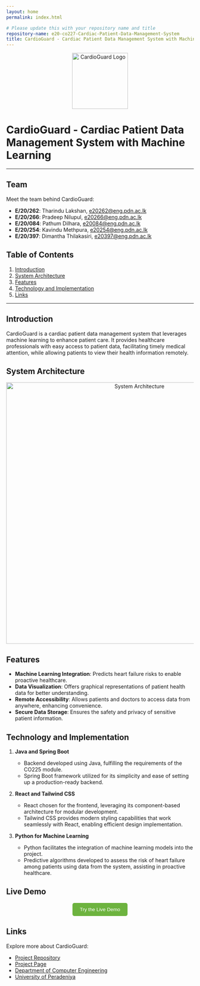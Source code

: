 ```yaml
---
layout: home
permalink: index.html

# Please update this with your repository name and title
repository-name: e20-co227-Cardiac-Patient-Data-Management-System
title: CardioGuard - Cardiac Patient Data Management System with Machine Learning
---
```


<div align="center">
  <img src=".docs/images/logo.jpg" alt="CardioGuard Logo" width="150">
</div>

# CardioGuard - Cardiac Patient Data Management System with Machine Learning

---

## Team

Meet the team behind CardioGuard:
-  **E/20/262**: Tharindu Lakshan, [e20262@eng.pdn.ac.lk](mailto:e20262@eng.pdn.ac.lk)
-  **E/20/266**: Pradeep Nilupul, [e20266@eng.pdn.ac.lk](mailto:e20266@eng.pdn.ac.lk)
-  **E/20/084**: Pathum Dilhara, [e20084@eng.pdn.ac.lk](mailto:e20084@eng.pdn.ac.lk)
-  **E/20/254**: Kavindu Methpura, [e20254@eng.pdn.ac.lk](mailto:e20254@eng.pdn.ac.lk)
-  **E/20/397**: Dimantha Thilakasiri, [e20397@eng.pdn.ac.lk](mailto:e20397@eng.pdn.ac.lk)

## Table of Contents
1. [Introduction](#introduction)
2. [System Architecture](#system-architecture)
3. [Features](#features)
4. [Technology and Implementation](#technology-and-implementation)
5. [Links](#links)

---

## Introduction

CardioGuard is a cardiac patient data management system that leverages machine learning to enhance patient care. It provides healthcare professionals with easy access to patient data, facilitating timely medical attention, while allowing patients to view their health information remotely.

## System Architecture

<div align="center">
  <img src="./images/system-architecture.png" alt="System Architecture" width="700">
</div>

## Features

- **Machine Learning Integration**: Predicts heart failure risks to enable proactive healthcare.
- **Data Visualization**: Offers graphical representations of patient health data for better understanding.
- **Remote Accessibility**: Allows patients and doctors to access data from anywhere, enhancing convenience.
- **Secure Data Storage**: Ensures the safety and privacy of sensitive patient information.

## Technology and Implementation

1. **Java and Spring Boot**
   - Backend developed using Java, fulfilling the requirements of the CO225 module.
   - Spring Boot framework utilized for its simplicity and ease of setting up a production-ready backend.

2. **React and Tailwind CSS**
   - React chosen for the frontend, leveraging its component-based architecture for modular development.
   - Tailwind CSS provides modern styling capabilities that work seamlessly with React, enabling efficient design implementation.

3. **Python for Machine Learning**
   - Python facilitates the integration of machine learning models into the project.
   - Predictive algorithms developed to assess the risk of heart failure among patients using data from the system, assisting in proactive healthcare.

## Live Demo

<div align="center">
  <a href="https://your-live-demo-link.com" target="_blank">
    <button style="background-color:#6DB33F; color:white; padding:10px 20px; border:none; border-radius:5px;">
      Try the Live Demo
    </button>
  </a>
</div>

## Links

Explore more about CardioGuard:
- [Project Repository](https://github.com/cepdnaclk/e20-co227-Cardiac-Patient-Data-Management-System)
- [Project Page](https://cepdnaclk.github.io/e20-co227-Cardiac-Patient-Data-Management-System)
- [Department of Computer Engineering](http://www.ce.pdn.ac.lk/)
- [University of Peradeniya](https://eng.pdn.ac.lk/)
